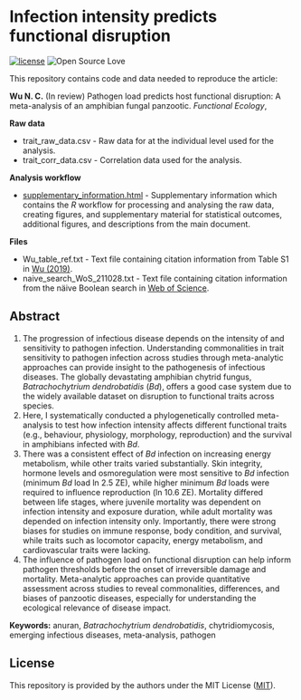 # Infection intensity predicts functional disruption
[![license](https://img.shields.io/badge/license-MIT%20+%20file%20LICENSE-lightgrey.svg)](https://choosealicense.com/)
![Open Source
Love](https://badges.frapsoft.com/os/v2/open-source.svg?v=103)

This repository contains code and data needed to reproduce the article:

**Wu N. C.** (In review) Pathogen load predicts host functional disruption: A meta-analysis of an amphibian fungal panzootic. *Functional Ecology*,

**Raw data**
- trait_raw_data.csv - Raw data for at the individual level used for the analysis.
- trait_corr_data.csv - Correlation data used for the analysis.

**Analysis workflow**
- [supplementary_information.html](https://nicholaswunz.github.io/chytrid-meta-analysis/supplementary_information.html) - Supplementary information which contains the *R* workflow for processing and analysing the raw data, creating figures, and supplementary material for statistical outcomes, additional figures, and descriptions from the main document.

**Files**
- Wu_table_ref.txt - Text file containing citation information from Table S1 in [Wu (2019)](https://espace.library.uq.edu.au/view/UQ:39c96d7).
- naive_search_WoS_211028.txt - Text file containing citation information from the näive Boolean search in [Web of Science](https://www.webofscience.com/wos/woscc/basic-search).

## Abstract
1. The progression of infectious disease depends on the intensity of and sensitivity to pathogen infection. Understanding commonalities in trait sensitivity to pathogen infection across studies through meta-analytic approaches can provide insight to the pathogenesis of infectious diseases. The globally devastating amphibian chytrid fungus, *Batrachochytrium dendrobatidis* (*Bd*), offers a good case system due to the widely available dataset on disruption to functional traits across species.  
2. Here, I systematically conducted a phylogenetically controlled meta-analysis to test how infection intensity affects different functional traits (e.g., behaviour, physiology, morphology, reproduction) and the survival in amphibians infected with *Bd*.  
3. There was a consistent effect of *Bd* infection on increasing energy metabolism, while other traits varied substantially. Skin integrity, hormone levels and osmoregulation were most sensitive to *Bd* infection (minimum *Bd* load ln 2.5 ZE), while higher minimum *Bd* loads were required to influence reproduction (ln 10.6 ZE). Mortality differed between life stages, where juvenile mortality was dependent on infection intensity and exposure duration, while adult mortality was depended on infection intensity only. Importantly, there were strong biases for studies on immune response, body condition, and survival, while traits such as locomotor capacity, energy metabolism, and cardiovascular traits were lacking.  
4. The influence of pathogen load on functional disruption can help inform pathogen thresholds before the onset of irreversible damage and mortality. Meta-analytic approaches can provide quantitative assessment across studies to reveal commonalities, differences, and biases of panzootic diseases, especially for understanding the ecological relevance of disease impact.  

**Keywords:** anuran, *Batrachochytrium dendrobatidis*, chytridiomycosis, emerging infectious diseases, meta-analysis, pathogen

## License
This repository is provided by the authors under the MIT License ([MIT](http://opensource.org/licenses/MIT)).
